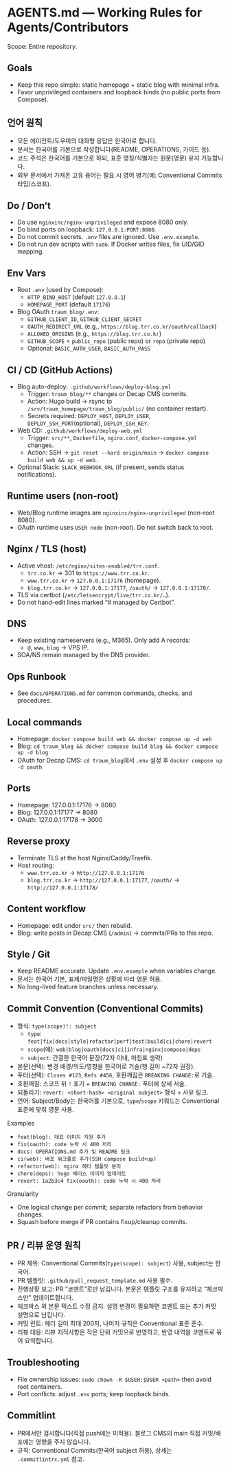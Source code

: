 # AGENTS.md — Working Rules for Agents/Contributors

Scope: Entire repository.

## Goals
- Keep this repo simple: static homepage + static blog with minimal infra.
- Favor unprivileged containers and loopback binds (no public ports from Compose).

## 언어 원칙
- 모든 에이전트/도우미의 대화형 응답은 한국어로 합니다.
- 문서는 한국어를 기본으로 작성합니다(README, OPERATIONS, 가이드 등).
- 코드 주석은 한국어를 기본으로 하되, 표준 명칭/식별자는 원문(영문) 유지 가능합니다.
- 외부 문서에서 가져온 고유 용어는 필요 시 영어 병기(예: Conventional Commits 타입/스코프).

## Do / Don’t
- Do use `nginxinc/nginx-unprivileged` and expose 8080 only.
- Do bind ports on loopback: `127.0.0.1:PORT:8080`.
- Do not commit secrets. `.env` files are ignored. Use `.env.example`.
- Do not run dev scripts with `sudo`. If Docker writes files, fix UID/GID mapping.

## Env Vars
- Root `.env` (used by Compose):
  - `HTTP_BIND_HOST` (default `127.0.0.1`)
  - `HOMEPAGE_PORT` (default `17176`)
- Blog OAuth `traum_blog/.env`:
  - `GITHUB_CLIENT_ID`, `GITHUB_CLIENT_SECRET`
  - `OAUTH_REDIRECT_URL` (e.g., `https://blog.trr.co.kr/oauth/callback`)
  - `ALLOWED_ORIGINS` (e.g., `https://blog.trr.co.kr`)
  - `GITHUB_SCOPE` = `public_repo` (public repo) or `repo` (private repo)
  - Optional: `BASIC_AUTH_USER`, `BASIC_AUTH_PASS`

## CI / CD (GitHub Actions)
- Blog auto-deploy: `.github/workflows/deploy-blog.yml`
  - Trigger: `traum_blog/**` changes or Decap CMS commits.
  - Action: Hugo build → rsync to `/srv/traum_homepage/traum_blog/public/` (no container restart).
  - Secrets required: `DEPLOY_HOST`, `DEPLOY_USER`, `DEPLOY_SSH_PORT`(optional), `DEPLOY_SSH_KEY`.
- Web CD: `.github/workflows/deploy-web.yml`
  - Trigger: `src/**`, `Dockerfile`, `nginx.conf`, `docker-compose.yml` changes.
  - Action: SSH → `git reset --hard origin/main` → `docker compose build web && up -d web`.
- Optional Slack: `SLACK_WEBHOOK_URL` (if present, sends status notifications).

## Runtime users (non-root)
- Web/Blog runtime images are `nginxinc/nginx-unprivileged` (non-root 8080).
- OAuth runtime uses `USER node` (non-root). Do not switch back to root.

## Nginx / TLS (host)
- Active vhost: `/etc/nginx/sites-enabled/trr.conf`.
  - `trr.co.kr` → 301 to `https://www.trr.co.kr`.
  - `www.trr.co.kr` → `127.0.0.1:17176` (homepage).
  - `blog.trr.co.kr` → `127.0.0.1:17177`, `/oauth/` → `127.0.0.1:17178/`.
- TLS via certbot (`/etc/letsencrypt/live/trr.co.kr/…`).
- Do not hand-edit lines marked “# managed by Certbot”.

## DNS
- Keep existing nameservers (e.g., M365). Only add A records:
  - `@`, `www`, `blog` → VPS IP.
- SOA/NS remain managed by the DNS provider.

## Ops Runbook
- See `docs/OPERATIONS.md` for common commands, checks, and procedures.

## Local commands
- Homepage: `docker compose build web && docker compose up -d web`
- Blog: `cd traum_blog && docker compose build blog && docker compose up -d blog`
- OAuth for Decap CMS: `cd traum_blog`에서 `.env` 설정 후 `docker compose up -d oauth`

## Ports
- Homepage: 127.0.0.1:17176 → 8080
- Blog:     127.0.0.1:17177 → 8080
- OAuth:    127.0.0.1:17178 → 3000

## Reverse proxy
- Terminate TLS at the host Nginx/Caddy/Traefik.
- Host routing:
  - `www.trr.co.kr` → `http://127.0.0.1:17176`
  - `blog.trr.co.kr` → `http://127.0.0.1:17177`, `/oauth/` → `http://127.0.0.1:17178/`

## Content workflow
- Homepage: edit under `src/` then rebuild.
- Blog: write posts in Decap CMS (`/admin`) → commits/PRs to this repo.

## Style / Git
- Keep README accurate. Update `.env.example` when variables change.
- 문서는 한국어 기본, 표제/파일명은 상황에 따라 영문 허용.
- No long-lived feature branches unless necessary.

## Commit Convention (Conventional Commits)
- 형식: `type(scope)!: subject`
  - `type`: `feat|fix|docs|style|refactor|perf|test|build|ci|chore|revert`
  - `scope`(예): `web|blog|oauth|docs|ci|infra|nginx|compose|deps`
  - `subject`: 간결한 한국어 문장(72자 이내, 마침표 생략)
- 본문(선택): 변경 배경/의도/영향을 한국어로 기술(행 길이 ~72자 권장).
- 푸터(선택): `Closes #123`, `Refs #456`, 호환깨짐은 `BREAKING CHANGE:`로 기술.
- 호환깨짐: 스코프 뒤 `!` 표기 + `BREAKING CHANGE:` 푸터에 상세 서술.
- 되돌리기: `revert: <short-hash> <original subject>` 형식 + 사유 링크.
- 언어: Subject/Body는 한국어를 기본으로, `type`/`scope` 키워드는 Conventional 표준에 맞춰 영문 사용.

Examples
- `feat(blog): 대표 이미지 지원 추가`
- `fix(oauth): code 누락 시 400 처리`
- `docs: OPERATIONS.md 추가 및 README 링크`
- `ci(web): 배포 워크플로 추가(SSH compose build+up)`
- `refactor(web): nginx 헤더 템플릿 분리`
- `chore(deps): hugo 베이스 이미지 업데이트`
- `revert: 1a2b3c4 fix(oauth): code 누락 시 400 처리`

Granularity
- One logical change per commit; separate refactors from behavior changes.
- Squash before merge if PR contains fixup/cleanup commits.

## PR / 리뷰 운영 원칙
- PR 제목: Conventional Commits(`type(scope): subject`) 사용, subject는 한국어.
- PR 템플릿: `.github/pull_request_template.md` 사용 필수.
- 진행상황 보고: PR “코멘트”로만 남깁니다. 본문은 템플릿 구조를 유지하고 “체크박스만” 업데이트합니다.
- 체크박스 외 본문 텍스트 수정 금지. 설명 변경이 필요하면 코멘트 또는 추가 커밋 설명으로 남깁니다.
- 커밋 린트: 헤더 길이 최대 200자, 나머지 규칙은 Conventional 표준 준수.
- 리뷰 대응: 리뷰 지적사항은 작은 단위 커밋으로 반영하고, 반영 내역을 코멘트로 묶어 요약합니다.

## Troubleshooting
- File ownership issues: `sudo chown -R $USER:$USER <path>` then avoid root containers.
- Port conflicts: adjust `.env` ports; keep loopback binds.


## Commitlint
- PR에서만 검사합니다(직접 push에는 미적용). 블로그 CMS의 main 직접 커밋/배포에는 영향을 주지 않습니다.
- 규칙: Conventional Commits(한국어 subject 허용), 상세는 `.commitlintrc.yml` 참고.

